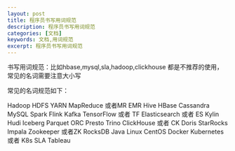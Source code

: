 ```yaml
---
layout: post
title: 程序员书写用词规范
description: 程序员书写用词规范
categories: [文档]
keywords: 文档,用词规范
excerpt: 程序员书写用词规范
---
```



书写用词规范：比如hbase,mysql,sla,hadoop,clickhouse 都是不推荐的使用，常见的名词需要注意大小写

常见的名词规范如下：

Hadoop
HDFS
YARN
MapReduce 或者MR
EMR
Hive
HBase
Cassandra
MySQL
Spark
Flink
Kafka
TensorFlow 或者 TF
Elasticsearch 或者 ES
Kylin
Hudi
Iceberg
Parquet
ORC
Presto
Trino
ClickHouse 或者 CK
Doris
StarRocks
Impala
Zookeeper 或者ZK
RocksDB
Java
Linux 
CentOS
Docker
Kubernetes  或者 K8s
SLA
Tableau
